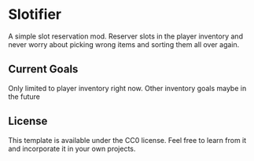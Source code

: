 # Slotifier
A simple slot reservation mod. Reserver slots in the player inventory and never worry about picking wrong items and sorting them all over again.

## Current Goals
Only limited to player inventory right now. Other inventory goals maybe in the future

## License

This template is available under the CC0 license. Feel free to learn from it and incorporate it in your own projects.

